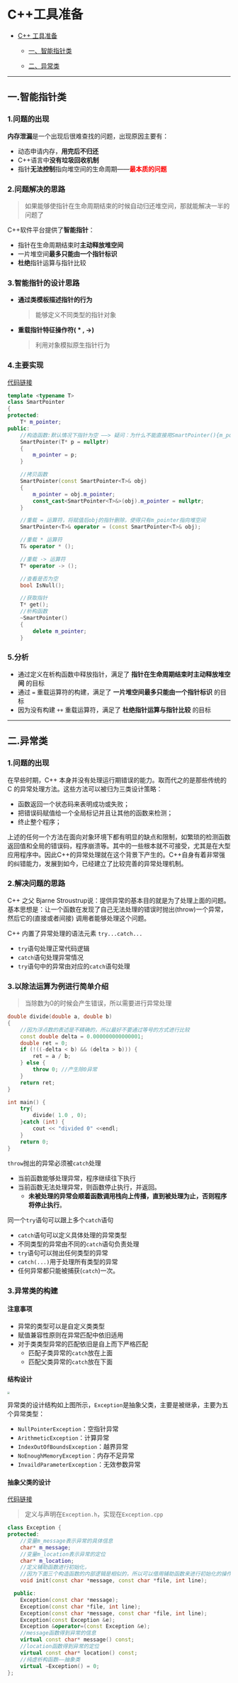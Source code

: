 # C++工具准备

<!-- GFM-TOC -->

* [C++ 工具准备](#C++工具准备)

  * [一、智能指针类](#一智能指针类)

  * [二、异常类](#二异常类)

    <!-- GFM-TOC -->

---

## 一.智能指针类

### 1.问题的出现

**内存泄漏**是一个出现后很难查找的问题，出现原因主要有：

+ 动态申请内存，**用完后不归还**
+ C++语言中**没有垃圾回收机制**
+ 指针**无法控制**指向堆空间的生命周期——**<font color = red>最本质的问题</font>**

### 2.问题解决的思路

> 如果能够使指针在生命周期结束的时候自动归还堆空间，那就能解决一半的问题了

C++软件平台提供了**智能指针**：

+ 指针在生命周期结束时**主动释放堆空间**
+ 一片堆空间**最多只能由一个指针标识**
+ **杜绝**指针运算与指针比较

### 3.智能指针的设计思路

+ **通过类模板描述指针的行为**

  > 能够定义不同类型的指针对象

+ **重载指针特征操作符( * ,  ->)**

  > 利用对象模拟原生指针行为

### 4.主要实现

[代码链接](https://github.com/ZYBO-o/DataStructure/blob/main/Code/DataStructure%20Realization/HeadCodes/SmartPointer.h)

```c++
template <typename T>
class SmartPointer
{
protected:
    T* m_pointer;
public:
    //构造函数:默认情况下指针为空 ——> 疑问：为什么不能直接用SmartPointer(){m_pointer = nullpter}?
    SmartPointer(T* p = nullptr)
    {
        m_pointer = p;
    }

    //拷贝函数
    SmartPointer(const SmartPointer<T>& obj)
    {
        m_pointer = obj.m_pointer;
        const_cast<SmartPointer<T>&>(obj).m_pointer = nullptr;
    }

    //重载 = 运算符，将赋值后obj的指针删除，使得只有m_pointer指向堆空间
    SmartPointer<T>& operator = (const SmartPointer<T>& obj);

    //重载 * 运算符
    T& operator * ();

    //重载 -> 运算符
    T* operator -> ();

    //查看是否为空
    bool IsNull();

  	//获取指针
    T* get();
  	//析构函数
  	~SmartPointer()
    {
      	delete m_pointer;
    }
```

### 5.分析

+ 通过定义在析构函数中释放指针，满足了 **指针在生命周期结束时主动释放堆空间** 的目标
+ 通过 `=` 重载运算符的构建，满足了 **一片堆空间最多只能由一个指针标识** 的目标
+ 因为没有构建 `++` 重载运算符，满足了 **杜绝指针运算与指针比较** 的目标

---

## 二.异常类

### 1.问题的出现

在早些时期，C++ 本身并没有处理运行期错误的能力。取而代之的是那些传统的 C 的异常处理方法。这些方法可以被归为三类设计策略：

+ 函数返回一个状态码来表明成功或失败；
+ 把错误码赋值给一个全局标记并且让其他的函数来检测；
+ 终止整个程序；

上述的任何一个方法在面向对象环境下都有明显的缺点和限制，如繁琐的检测函数返回值和全局的错误码，程序崩溃等。其中的一些根本就不可接受，尤其是在大型应用程序中。因此C++的异常处理就在这个背景下产生的。C++自身有着非常强的纠错能力，发展到如今，已经建立了比较完善的异常处理机制。

### 2.解决问题的思路

C++ 之父 Bjarne Stroustrup说：提供异常的基本目的就是为了处理上面的问题。基本思想是：让一个函数在发现了自己无法处理的错误时抛出(throw)一个异常，然后它的(直接或者间接) 调用者能够处理这个问题。

C++ 内置了异常处理的语法元素 `try...catch...`

+ `try`语句处理正常代码逻辑
+ `catch`语句处理异常情况
+ `try`语句中的异常由对应的`catch`语句处理

### 3.以除法运算为例进行简单介绍

> 当除数为0的时候会产生错误，所以需要进行异常处理

```c++
double divide(double a, double b)
{
    //因为浮点数的表述是不精确的，所以最好不要通过等号的方式进行比较
    const double delta = 0.000000000000001;
    double ret = 0;
    if (!((-delta < b) && (delta > b))) {
        ret = a / b;
    } else {
        throw 0; //产生除0异常
    }
    return ret;
}

int main() {
    try{
        divide( 1.0 , 0);
    }catch (int) {
        cout << "divided 0" <<endl;
    }
    return 0;
}
```

`throw`抛出的异常必须被`catch`处理

+ 当前函数能够处理异常，程序继续往下执行
+ 当前函数无法处理异常，则函数停止执行，并返回。
  + **未被处理的异常会顺着函数调用栈向上传播，直到被处理为止，否则程序将停止执行**。

同一个`try`语句可以跟上多个`catch`语句

+ `catch`语句可以定义具体处理的异常类型
+ 不同类型的异常由不同的`catch`语句负责处理
+ `try`语句可以抛出任何类型的异常
+ `catch(...)`用于处理所有类型的异常
+ 任何异常都只能被捕获(`catch`)一次。

### 3.异常类的构建

#### 注意事项

+ 异常的类型可以是自定义类类型
+ 赋值兼容性原则在异常匹配中依旧适用
+ 对于类类型异常的匹配依旧是自上而下严格匹配
  + 匹配子类异常的`catch`放在上面
  + 匹配父类异常的`catch`放在下面

#### 结构设计

<img src="../images/1.png" style="zoom:32%;" />

异常类的设计结构如上图所示，`Exception`是抽象父类，主要是被继承，主要为五个异常类型：

+ `NullPointerException`：空指针异常
+ `ArithmeticException`：计算异常
+ `IndexOutOfBoundsException`：越界异常
+ `NoEnoughMemoryException`：内存不足异常
+ `InvaildParameterException`：无效参数异常

#### 抽象父类的设计

[代码链接]()

> 定义与声明在`Exception.h`，实现在`Exception.cpp`

```c++
class Exception {
protected:
    //变量m_message表示异常的具体信息
    char* m_message;
    //变量m_location表示异常的定位
    char* m_location;
    //定义辅助函数进行初始化，
    //因为下面三个构造函数的内部逻辑是相似的，所以可以借用辅助函数来进行初始化的操作
    void init(const char *message, const char *file, int line);

  public:
    Exception(const char *message);
    Exception(const char *file, int line);
    Exception(const char *message, const char *file, int line);
    Exception(const Exception &e);
    Exception &operator=(const Exception &e);
    //message函数得到异常的信息
    virtual const char* message() const;
    //location函数得到异常的定位
    virtual const char* location() const;
    //纯虚析构函数——抽象类
    virtual ~Exception() = 0;
};
```

